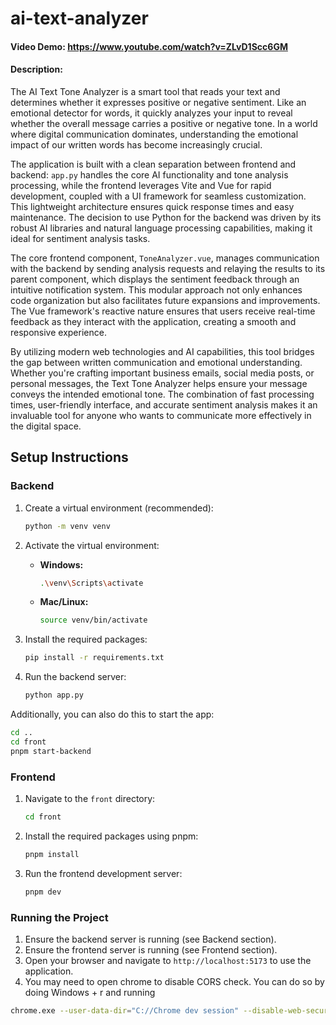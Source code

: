 # ai-text-analyzer

#### Video Demo:  https://www.youtube.com/watch?v=ZLvD1Scc6GM

#### Description:
The AI Text Tone Analyzer is a smart tool that reads your text and determines whether it expresses positive or negative sentiment. Like an emotional detector for words, it quickly analyzes your input to reveal whether the overall message carries a positive or negative tone. In a world where digital communication dominates, understanding the emotional impact of our written words has become increasingly crucial.

The application is built with a clean separation between frontend and backend: `app.py` handles the core AI functionality and tone analysis processing, while the frontend leverages Vite and Vue for rapid development, coupled with a UI framework for seamless customization. This lightweight architecture ensures quick response times and easy maintenance. The decision to use Python for the backend was driven by its robust AI libraries and natural language processing capabilities, making it ideal for sentiment analysis tasks.

The core frontend component, `ToneAnalyzer.vue`, manages communication with the backend by sending analysis requests and relaying the results to its parent component, which displays the sentiment feedback through an intuitive notification system. This modular approach not only enhances code organization but also facilitates future expansions and improvements. The Vue framework's reactive nature ensures that users receive real-time feedback as they interact with the application, creating a smooth and responsive experience.

By utilizing modern web technologies and AI capabilities, this tool bridges the gap between written communication and emotional understanding. Whether you're crafting important business emails, social media posts, or personal messages, the Text Tone Analyzer helps ensure your message conveys the intended emotional tone. The combination of fast processing times, user-friendly interface, and accurate sentiment analysis makes it an invaluable tool for anyone who wants to communicate more effectively in the digital space.
## Setup Instructions

### Backend

1. Create a virtual environment (recommended):
    ```bash
    python -m venv venv
    ```

2. Activate the virtual environment:

   - **Windows:**
     ```bash
     .\venv\Scripts\activate
     ```

   - **Mac/Linux:**
     ```bash
     source venv/bin/activate
     ```

3. Install the required packages:
    ```bash
    pip install -r requirements.txt
    ```

4. Run the backend server:
    ```bash
    python app.py
    ```

Additionally, you can also do this to start the app:

```bash
cd ..
cd front
pnpm start-backend
```

### Frontend

1. Navigate to the `front` directory:
    ```bash
    cd front
    ```

2. Install the required packages using pnpm:
    ```bash
    pnpm install
    ```

3. Run the frontend development server:
    ```bash
    pnpm dev
    ```

### Running the Project

1. Ensure the backend server is running (see Backend section).
2. Ensure the frontend server is running (see Frontend section).
3. Open your browser and navigate to `http://localhost:5173` to use the application.
4. You may need to open chrome to disable CORS check. You can do so by doing Windows + r and running
```bash
chrome.exe --user-data-dir="C://Chrome dev session" --disable-web-security
```
